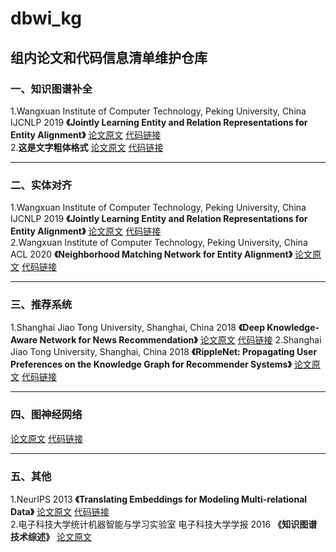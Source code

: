 # dbwi_kg
## 组内论文和代码信息清单维护仓库
### 一、知识图谱补全
1.Wangxuan Institute of Computer Technology, Peking University, China IJCNLP 2019
**《Jointly Learning Entity and Relation Representations for Entity Alignment》**
[论文原文](https://www.paperswithcode.com/paper/jointly-learning-entity-and-relation)
[代码链接](https://www.paperswithcode.com/paper/jointly-learning-entity-and-relation)  
2.**这是文字粗体格式**
[论文原文](http://gitcafe.com)
[代码链接](http://gitcafe.com)  
*** 
### 二、实体对齐
1.Wangxuan Institute of Computer Technology, Peking University, China IJCNLP 2019
**《Jointly Learning Entity and Relation Representations for Entity Alignment》**
[论文原文](https://www.paperswithcode.com/paper/jointly-learning-entity-and-relation)
[代码链接](https://www.paperswithcode.com/paper/jointly-learning-entity-and-relation)  
2.Wangxuan Institute of Computer Technology, Peking University, China ACL 2020
**《Neighborhood Matching Network for Entity Alignment》**
[论文原文](https://arxiv.org/pdf/2005.05607v1.pdf)
[代码链接](https://www.paperswithcode.com/paper/neighborhood-matching-network-for-entity)  

*** 
### 三、推荐系统
1.Shanghai Jiao Tong University, Shanghai, China 2018
**《Deep Knowledge-Aware Network for News Recommendation》**
[论文原文](https://arxiv.org/pdf/1801.08284v2.pdf)
[代码链接](https://www.paperswithcode.com/paper/dkn-deep-knowledge-aware-network-for-news) 
2.Shanghai Jiao Tong University, Shanghai, China 2018
**《RippleNet: Propagating User Preferences on the Knowledge Graph for Recommender Systems》**
[论文原文](https://arxiv.org/pdf/1803.03467v4.pdf)
[代码链接](https://www.paperswithcode.com/paper/ripplenet-propagating-user-preferences-on-the) 
*** 
### 四、图神经网络
[论文原文](http://gitcafe.com)
[代码链接](http://gitcafe.com)
*** 
### 五、其他
1.NeurIPS 2013
**《Translating Embeddings for Modeling Multi-relational Data》**
[论文原文](https://www.paperswithcode.com/paper/translating-embeddings-for-modeling-multi)
[代码链接](https://www.paperswithcode.com/paper/translating-embeddings-for-modeling-multi)  
2.电子科技大学统计机器智能与学习实验室 电子科技大学学报  2016
**《知识图谱技术综述》**
[论文原文](https://kns.cnki.net/KCMS/detail/detail.aspx?dbname=cjfd2016&filename=dkdx201604012&dbcode=cjfq)
 
